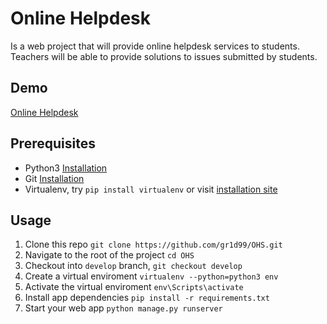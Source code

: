 # Online Helpdesk

Is a web project that will provide online helpdesk services to students. 
Teachers will be able to provide solutions to issues submitted by students.


## Demo

[Online Helpdesk](https://ohs.herokuapp.com)

## Prerequisites

- Python3 [Installation](https://www.python.org/downloads/)
- Git [Installation](https://git-scm.com/downloads)
- Virtualenv, try `pip install virtualenv` or visit [installation site](http://pymote.readthedocs.io/en/latest/install/windows_virtualenv.html)

## Usage
1. Clone this repo `git clone https://github.com/gr1d99/OHS.git`
2. Navigate to the root of the project `cd OHS`
3. Checkout into `develop` branch, `git checkout develop`
4. Create a virtual enviroment `virtualenv --python=python3 env`
5. Activate the virtual enviroment `env\Scripts\activate`
6. Install app dependencies `pip install -r requirements.txt`
7. Start your web app `python manage.py runserver`
